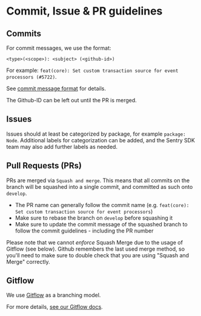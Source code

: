 # Commit, Issue & PR guidelines

## Commits

For commit messages, we use the format:

```
<type>(<scope>): <subject> (<github-id>)
```

For example: `feat(core): Set custom transaction source for event processors (#5722)`.

See [commit message format](https://develop.sentry.dev/commit-messages/#commit-message-format) for details.

The Github-ID can be left out until the PR is merged.

## Issues

Issues should at least be categorized by package, for example `package: Node`. Additional labels for categorization can
be added, and the Sentry SDK team may also add further labels as needed.

## Pull Requests (PRs)

PRs are merged via `Squash and merge`. This means that all commits on the branch will be squashed into a single commit,
and committed as such onto `develop`.

- The PR name can generally follow the commit name (e.g.
  `feat(core): Set custom transaction source for event processors`)
- Make sure to rebase the branch on `develop` before squashing it
- Make sure to update the commit message of the squashed branch to follow the commit guidelines - including the PR
  number

Please note that we cannot _enforce_ Squash Merge due to the usage of Gitflow (see below). Github remembers the last
used merge method, so you'll need to make sure to double check that you are using "Squash and Merge" correctly.

## Gitflow

We use [Gitflow](https://docs.github.com/en/get-started/quickstart/github-flow) as a branching model.

For more details, [see our Gitflow docs](./gitflow.md).
